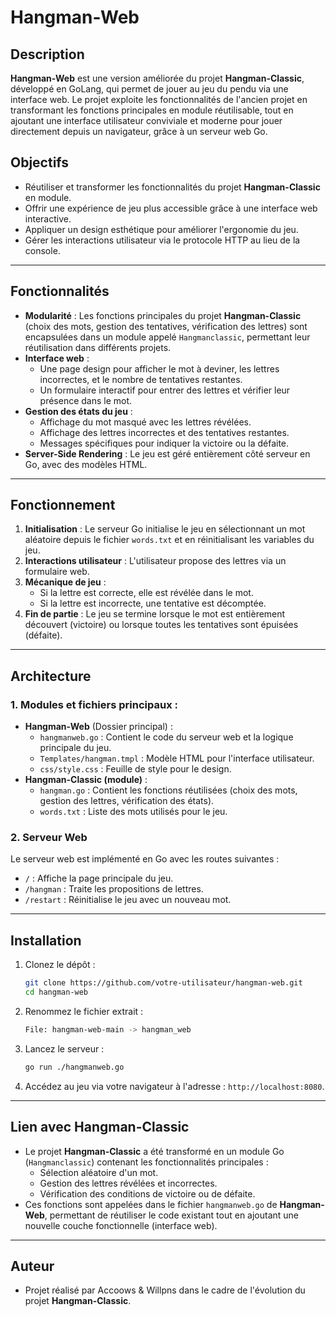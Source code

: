 
# Hangman-Web

## Description
**Hangman-Web** est une version améliorée du projet **Hangman-Classic**, développé en GoLang, qui permet de jouer au jeu du pendu via une interface web. Le projet exploite les fonctionnalités de l'ancien projet en transformant les fonctions principales en module réutilisable, tout en ajoutant une interface utilisateur conviviale et moderne pour jouer directement depuis un navigateur, grâce à un serveur web Go.

## Objectifs
- Réutiliser et transformer les fonctionnalités du projet **Hangman-Classic** en module.
- Offrir une expérience de jeu plus accessible grâce à une interface web interactive.
- Appliquer un design esthétique pour améliorer l'ergonomie du jeu.
- Gérer les interactions utilisateur via le protocole HTTP au lieu de la console.

---

## Fonctionnalités
- **Modularité** : Les fonctions principales du projet **Hangman-Classic** (choix des mots, gestion des tentatives, vérification des lettres) sont encapsulées dans un module appelé `Hangmanclassic`, permettant leur réutilisation dans différents projets.
- **Interface web** :
  - Une page design pour afficher le mot à deviner, les lettres incorrectes, et le nombre de tentatives restantes.
  - Un formulaire interactif pour entrer des lettres et vérifier leur présence dans le mot.
- **Gestion des états du jeu** :
  - Affichage du mot masqué avec les lettres révélées.
  - Affichage des lettres incorrectes et des tentatives restantes.
  - Messages spécifiques pour indiquer la victoire ou la défaite.
- **Server-Side Rendering** : Le jeu est géré entièrement côté serveur en Go, avec des modèles HTML.

---

## Fonctionnement
1. **Initialisation** : Le serveur Go initialise le jeu en sélectionnant un mot aléatoire depuis le fichier `words.txt` et en réinitialisant les variables du jeu.
2. **Interactions utilisateur** : L'utilisateur propose des lettres via un formulaire web.
3. **Mécanique de jeu** : 
   - Si la lettre est correcte, elle est révélée dans le mot.
   - Si la lettre est incorrecte, une tentative est décomptée.
4. **Fin de partie** : Le jeu se termine lorsque le mot est entièrement découvert (victoire) ou lorsque toutes les tentatives sont épuisées (défaite).

---

## Architecture
### 1. Modules et fichiers principaux :
- **Hangman-Web** (Dossier principal) :
  - `hangmanweb.go` : Contient le code du serveur web et la logique principale du jeu.
  - `Templates/hangman.tmpl` : Modèle HTML pour l'interface utilisateur.
  - `css/style.css` : Feuille de style pour le design.
- **Hangman-Classic (module)** :
  - `hangman.go` : Contient les fonctions réutilisées (choix des mots, gestion des lettres, vérification des états).
  - `words.txt` : Liste des mots utilisés pour le jeu.

### 2. Serveur Web
Le serveur web est implémenté en Go avec les routes suivantes :
- `/` : Affiche la page principale du jeu.
- `/hangman` : Traite les propositions de lettres.
- `/restart` : Réinitialise le jeu avec un nouveau mot.

---

## Installation
1. Clonez le dépôt :
   ```bash
   git clone https://github.com/votre-utilisateur/hangman-web.git
   cd hangman-web
   ```

2. Renommez le fichier extrait :
   ```bash
   File: hangman-web-main -> hangman_web
   ```

3. Lancez le serveur :
   ```bash
   go run ./hangmanweb.go
   ```

4. Accédez au jeu via votre navigateur à l'adresse : `http://localhost:8080`.

---

## Lien avec Hangman-Classic
- Le projet **Hangman-Classic** a été transformé en un module Go (`Hangmanclassic`) contenant les fonctionnalités principales :
  - Sélection aléatoire d'un mot.
  - Gestion des lettres révélées et incorrectes.
  - Vérification des conditions de victoire ou de défaite.
- Ces fonctions sont appelées dans le fichier `hangmanweb.go` de **Hangman-Web**, permettant de réutiliser le code existant tout en ajoutant une nouvelle couche fonctionnelle (interface web).

---

## Auteur
- Projet réalisé par Accoows & Willpns dans le cadre de l'évolution du projet **Hangman-Classic**.
